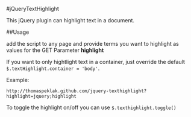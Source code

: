 #jQueryTextHighlight

This jQuery plugin can highlight text in a document.

##Usage

add the script to any page and provide terms you want to highlight as values for the GET Parameter __highlight__

If you want to only hightlight text in a container, just override the default `$.textHighlight.container = 'body'`.

Example:

    http://thomaspeklak.github.com/jquery-texthighlight?highlight=jquery;highlight

To toggle the highlight on/off you can use `$.texthighlight.toggle()`

